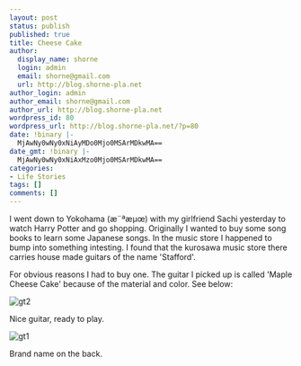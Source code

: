 ```yaml
---
layout: post
status: publish
published: true
title: Cheese Cake
author:
  display_name: shorne
  login: admin
  email: shorne@gmail.com
  url: http://blog.shorne-pla.net
author_login: admin
author_email: shorne@gmail.com
author_url: http://blog.shorne-pla.net
wordpress_id: 80
wordpress_url: http://blog.shorne-pla.net/?p=80
date: !binary |-
  MjAwNy0wNy0xNiAyMDo0Mjo0MSArMDkwMA==
date_gmt: !binary |-
  MjAwNy0wNy0xNiAxMzo0Mjo0MSArMDkwMA==
categories:
- Life Stories
tags: []
comments: []
---
```

<p>I went down to Yokohama (æ¨ªæµœ) with my girlfriend Sachi yesterday to watch Harry Potter and go shopping. Originally I wanted to buy some song books to learn some Japanese songs.  In the music store I happened to bump into something intesting.  I found that the kurosawa music store there carries house made guitars of the name 'Stafford'.</p>
<p>For obvious reasons I had to buy one.  The guitar I picked up is called 'Maple Cheese Cake'  because of the material and color. See below:</p>
<p><img src="/wp-content/uploads/2007/07/stafford-gt2.jpg" alt="gt2" /></p>
<p>Nice guitar, ready to play.</p>
<p><img src="/wp-content/uploads/2007/07/stafford-gt1.jpg" alt="gt1" /></p>
<p>Brand name on the back.</p>
